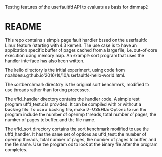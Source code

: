 Testing features of the userfaultfd API to evaluate as basis for
dimmap2 

# README #

This repo contains a simple page fault handler based on the userfaultfd Linux feature (starting with 4.3 kernel). The use case is to have an application specific buffer of pages cached from a large file, i.e. out-of-core execution using memory map. An example sort program that uses the handler interface has also been written.

The hello directory is the initial experiment, using code from noahdesu.github.io/2016/10/10/userfaultfd-hello-world.html.

The sortbenchmark directory is the original sort benchmark, modified to use threads rather than forking processes.

The uffd_handler directory contains the handler code. A simple test program uffd_test.c is provided. It can be compiled with or without a backing file. To use a backing file,
make D=USEFILE
Options to run the program include the number of openmp threads, total number of pages, the number of pages to buffer, and the file name.

The uffd_sort directory contains the sort benchmark modified to use the uffd_handler. It has the same set of options as uffd_test:
the number of openmp threads, total number of pages, the number of pages to buffer, and the file name. Use the program od to look at the binary file after the program completes.